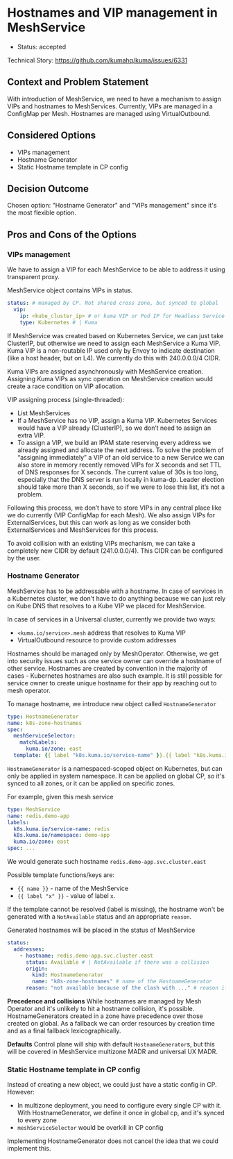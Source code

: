 # Hostnames and VIP management in MeshService

* Status: accepted

Technical Story: https://github.com/kumahq/kuma/issues/6331

## Context and Problem Statement

With introduction of MeshService, we need to have a mechanism to assign VIPs and hostnames to MeshServices.
Currently, VIPs are managed in a ConfigMap per Mesh. Hostnames are managed using VirtualOutbound.

## Considered Options

* VIPs management
* Hostname Generator
* Static Hostname template in CP config

## Decision Outcome

Chosen option: "Hostname Generator" and "VIPs management" since it's the most flexible option.

## Pros and Cons of the Options

### VIPs management

We have to assign a VIP for each MeshService to be able to address it using transparent proxy.

MeshService object contains VIPs in status.
```yaml
status: # managed by CP. Not shared cross zone, but synced to global
  vip:
    ip: <kube_cluster_ip> # or kuma VIP or Pod IP for Headless Service
    type: Kubernetes # | Kuma
```

If MeshService was created based on Kubernetes Service, we can just take ClusterIP, but otherwise we need to assign each MeshService a Kuma VIP.
Kuma VIP is a non-routable IP used only by Envoy to indicate destination (like a host header, but on L4). We currently do this with 240.0.0.0/4 CIDR.

Kuma VIPs are assigned asynchronously with MeshService creation. Assigning Kuma VIPs as sync operation on MeshService creation would create a race condition on VIP allocation.

VIP assigning process (single-threaded):
* List MeshServices
* If a MeshService has no VIP, assign a Kuma VIP. Kubernetes Services would have a VIP already (ClusterIP), so we don’t need to assign an extra VIP.
* To assign a VIP, we build an IPAM state reserving every address we already assigned and allocate the next address.
  To solve the problem of “assigning immediately” a VIP of an old service to a new Service we can also store in memory recently removed VIPs for X seconds and set TTL of DNS responses for X seconds.
  The current value of 30s is too long, especially that the DNS server is run locally in kuma-dp. Leader election should take more than X seconds, so if we were to lose this list, it’s not a problem.

Following this process, we don’t have to store VIPs in any central place like we do currently (VIP ConfigMap for each Mesh).
We also assign VIPs for ExternalServices, but this can work as long as we consider both ExternalServices and MeshServices for this process.

To avoid collision with an existing VIPs mechanism, we can take a completely new CIDR by default (241.0.0.0/4).
This CIDR can be configured by the user.

### Hostname Generator

MeshService has to be addressable with a hostname.
In case of services in a Kubernetes cluster, we don't have to do anything because we can just rely on Kube DNS that resolves to a Kube VIP we placed for MeshService.

In case of services in a Universal cluster, currently we provide two ways:
* `<kuma.io/service>.mesh` address that resolves to Kuma VIP
* VirtualOutbound resource to provide custom addresses

Hostnames should be managed only by MeshOperator. Otherwise, we get into security issues such as one service owner can override a hostname of other service.
Hostnames are created by convention in the majority of cases - Kubernetes hostnames are also such example.
It is still possible for service owner to create unique hostname for their app by reaching out to mesh operator.

To manage hostname, we introduce new object called `HostnameGenerator`

```yaml
type: HostnameGenerator
name: k8s-zone-hostnames
spec:
  meshServiceSelector:
    matchLabels:
      kuma.io/zone: east 
  template: {{ label "k8s.kuma.io/service-name" }}.{{ label "k8s.kuma.io/namespace" }}.svc.cluster.{{ label "kuma.io/zone" }}
```

`HostnameGenerator` is a namespaced-scoped object on Kubernetes, but can only be applied in system namespace.
It can be applied on global CP, so it's synced to all zones, or it can be applied on specific zones.

For example, given this mesh service

```yaml
type: MeshService
name: redis.demo-app
labels:
  k8s.kuma.io/service-name: redis
  k8s.kuma.io/namespace: demo-app
  kuma.io/zone: east
spec: ...
```
We would generate such hostname `redis.demo-app.svc.cluster.east`

Possible template functions/keys are:
* `{{ name }}` - name of the MeshService
* `{{ label "x" }}` - value of label `x`.

If the template cannot be resolved (label is missing), the hostname won't be generated with a `NotAvailable` status and an appropriate `reason`.

Generated hostnames will be placed in the status of MeshService
```yaml
status:
  addresses:
    - hostname: redis.demo-app.svc.cluster.east
      status: Available # | NotAvailable if there was a collision
      origin:
        kind: HostnameGenerator
        name: "k8s-zone-hostnames" # name of the HostnameGenerator
      reason: "not available because of the clash with ..." # reason if there was a problem
```

**Precedence and collisions**
While hostnames are managed by Mesh Operator and it's unlikely to hit a hostname collision, it's possible.
HostnameGenerators created in a zone have precedence over those created on global. As a fallback we can order resources by creation time and as a final fallback lexicographically.

**Defaults**
Control plane will ship with default `HostnameGenerator`s, but this will be covered in MeshService multizone MADR and universal UX MADR.

### Static Hostname template in CP config

Instead of creating a new object, we could just have a static config in CP. However:
* In multizone deployment, you need to configure every single CP with it.
  With HostnameGenerator, we define it once in global cp, and it's synced to every zone
* `meshServiceSelector` would be overkill in CP config

Implementing HostnameGenerator does not cancel the idea that we could implement this.
